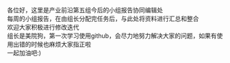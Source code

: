 各位好，这里是产业前沿第五组今后的小组报告协同编辑处<br>
每周的小组报告，在由组长分配完任务后，与此处将资料进行汇总和整合<br>
欢迎大家积极进行修改迭代<br>
组长是美院狗，第一次学习使用github，会尽力地努力解决大家的问题，如果有使用出错的时候也麻烦大家指正啦<br>
一起加油吧:)
